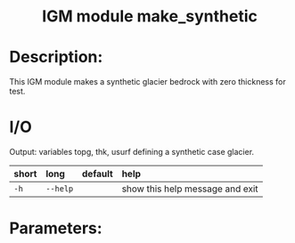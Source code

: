 ### <h1 align="center" id="title">IGM module make_synthetic </h1>

# Description:

This IGM module makes a synthetic glacier bedrock with zero thickness for test.

# I/O

Output: variables topg, thk, usurf defining a synthetic case glacier.


|short|long|default|help|
| :--- | :--- | :--- | :--- |
|`-h`|`--help`||show this help message and exit|
 
# Parameters: 
